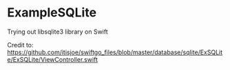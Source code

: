 # ExampleSQLite
Trying out libsqlite3 library on Swift

Credit to: https://github.com/itisjoe/swiftgo_files/blob/master/database/sqlite/ExSQLite/ExSQLite/ViewController.swift
